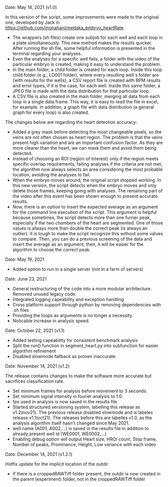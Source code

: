 Date: May 14, 2021 (v1.0)

In this version of the script, some improvements were made to the original one, developed by Jack in https://github.com/monahanj/medaka_embryo_heartRate. 

- The wrappers (sh files) create one subjob for each well and each loop in a plate simultaneously. This new method makes the results quicker.
After running the sh file, some helpful information is presented in the terminal regarding your analyses.
- Even the analyses for a specific well fails, a folder with the video of the particular embryo is created, making it easy to understand the problem.
- In the main folder, a child folder is created for each loop. Inside this loop child folder (e.g., LO001 folder), where every resulting well´s folder are (with results for the wells), a CSV report file is created with BPM results and error types, if it is the case, for each well. Inside this same folder, a JPEG file is made with the data distribution for that particular loop.
- A CSV file is also created in the main folder, merging all data from each loop in a single data frame. This way, it is easy to read the file in excel, for example. In addition, a graph file with data distribution (a general graph for every loop) is also created.

The changes below are regarding the heart detection accuracy:

- Added a grey mask before detecting the most changeable pixels, so the veins are not often chosen as heart region. The problem is that the veins present high variation and are an important confusion factor. As they are more clearer than the heart, we can mask them and avoid them being detected.
- Instead of choosing an ROI (region of interest) only if the region meets specific overlap requirements, failing analyses if the criteria are not met, the algorithm now always selects an area considering the most probable location, avoiding the analyses to fail.
- When the embryo moves around, the original script stopped working. In this new version, the script detects when the embryo moves and only delete those frames, keeping going with analyses. The remaining part of the video after this event has been shown enough to present accurate results.
- Now, there is an option to insert the expected average as an argument for the command line execution of the script. This argument is helpful because sometimes, the script detects more than one furrier peak, especially if the two chambers of the heart are segmented. One of those values is always more than double the correct peak (is always an outlier). It is tough to make the script recognize this without some values to compare. Then, you can do a previous screening of the data and insert the average as an argument; then, it will be easier for the algorithm to choose the correct peak.

Date: May 19, 2021

- Added option to run in a single server (not in a farm of servers)

Date: June 23, 2021

- General restructuring of the code into a more modular architecture. Removed unused legacy code.
- Integrated logging capeability and exception handling
- Cross platform support through python by removing dependencies with .sh files
- Providing the loops as arguments is no longer a necessity
- Noticable increase in analysis speed.

Date: October 22, 2021 (v1.1)

- Added testing capeability for consistent benchmark analysis
- Split the run() function in segment_heart.py into subfunction for easier algorithm refinement
- Disabled slowmode fallback as proven inaccurate.

Date: November 14, 2021 (v1.2)

The release contains changes to make the software more accurate but sacrifices classification rate.

- Set minimum frames for analysis before movement to 3 seconds.
- Set minimum signal intensity in fourier analysis to 1.0.
- fps used in analysis is now saved in the results file
- Started structured versioning system, labelling this release as v1.2(nov21). The previous release disabled slowmode and is labeles release v1.1(oct21). The releases before this are labelles v1.0, as the analysis algorithm itself hasn't changed since May 2021.
- well name (A001, A002,...) is saved in the results file in addition to already present well id (WE0001, WE0002,...)
- Enabling debug option will output Heart size, HROI count, Stop frame, Number of peaks, Prominence, Height, Low variance with each video


Date: December 14, 2021 (v1.2.1)

Hotfix update for the implicit location of the outdir

- If there is a croppedRAWTiff folder present, the outdir is now created in the parent (experiment) folder, not in the croppedRAWTiff folder